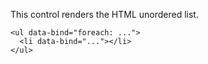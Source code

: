 This control renders the HTML unordered list.

```DOTHTML
<ul data-bind="foreach: ...">
  <li data-bind="..."></li>
</ul>
```